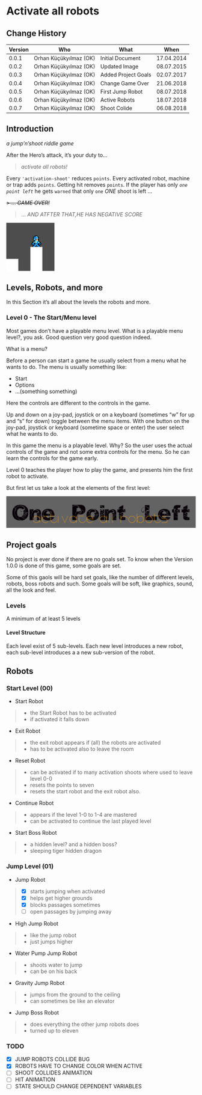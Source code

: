 # Activate all robots

## Change History

| Version | Who                    | What                | When       |
| ------- | ---------------------- | ------------------- | ---------- |
| 0.0.1   | Orhan Küçükyılmaz (OK) | Initial Document    | 17.04.2014 |
| 0.0.2   | Orhan Küçükyılmaz (OK) | Updated Image       | 08.07.2015 |
| 0.0.3   | Orhan Küçükyılmaz (OK) | Added Project Goals | 02.07.2017 |
| 0.0.4   | Orhan Küçükyılmaz (OK) | Change Game Over    | 21.06.2018 |
| 0.0.5   | Orhan Küçükyılmaz (OK) | First Jump Robot    | 08.07.2018 |
| 0.0.6   | Orhan Küçükyılmaz (OK) | Active Robots       | 18.07.2018 |
| 0.0.7   | Orhan Küçükyılmaz (OK) | Shoot Colide        | 06.08.2018 |

## Introduction

*a jump’n’shoot riddle game*

After the Hero’s attack, it’s your duty to…

> *activate all robots\!*

Every `'activation-shoot'` reduces `points`. Every activated robot,
machine or trap adds `points`. Getting hit removes `points`. If the
player has only *`one point left`* he gets `warned` that only `one`
*ONE* shoot is left …

~~\> … *GAME OVER\!*~~

> … *AND ATFTER THAT,HE HAS NEGATIVE SCORE*

![His name is mini](./src/assets/img/mini.png "His name is mini")

## Levels, Robots, and more

In this Section it’s all about the levels the robots and more.

### Level 0 - The Start/Menu level

Most games don’t have a playable menu level. What is a playable menu
level?, you ask. Good question very good question indeed.

What is a menu?

Before a person can start a game he usually select from a menu what he
wants to do. The menu is usually something like:

  - Start
  - Options
  - …(something something)

Here the controls are different to the controls in the game.

Up and down on a joy-pad, joystick or on a keyboard (sometimes “w” for
up and “s” for down) toggle between the menu items. With one button on
the joy-pad, joystick or keyboard (sometime space or enter) the user
select what he wants to do.

In this game the menu is a playable level. Why? So the user uses the
actual controls of the game and not some extra controls for the menu. So
he can learn the controls for the game early.

Level 0 teaches the player how to play the game, and presents him the
first robot to activate.

But first let us take a look at the elements of the first level:

![The Title](./src/assets/img/title.png "The Title")

## Project goals

No project is ever done if there are no goals set. To know when the
Version 1.0.0 is done of this game, some goals are set.

Some of this gaols will be hard set goals, like the number of different
levels, robots, boss robots and such. Some goals will be soft, like
graphics, sound, all the look and feel.

### Levels

A minimum of at least 5 levels

#### Level Structure

Each level exist of 5 sub-levels. Each new level introduces a new robot,
each sub-level introduces a a new sub-version of the robot.

## Robots

### Start Level (00)

  - Start Robot

>   - the Start Robot has to be activated
>   - if activated it falls down

  - Exit Robot

>   - the exit robot appears if (all) the robots are activated
>   - has to be activated also to leave the room

  - Reset Robot

>   - can be activated if to many activation shoots where used to leave
>     level 0-0
>   - resets the points to seven
>   - resets the start robot and the exit robot also.

  - Continue Robot

>   - appears if the level 1-0 to 1-4 are mastered
>   - can be activated to continue the last played level

  - Start Boss Robot

>   - a hidden level? and a hidden boss?
>   - sleeping tiger hidden dragon

### Jump Level (01)

  - Jump Robot

>   - [x] starts jumping when activated
>   - [x] helps get higher grounds
>   - [x] blocks passages sometimes
>   - [ ] open passages by jumping away

  - High Jump Robot

>   - like the jump robot
>   - just jumps higher

  - Water Pump Jump Robot

>   - shoots water to jump
>   - can be on his back

  - Gravity Jump Robot

>   - jumps from the ground to the ceiling
>   - can sometimes be like an elevator

  - Jump Boss Robot

>   - does everything the other jump robots does
>   - turned up to eleven

### TODO

  - [x] JUMP ROBOTS COLLIDE BUG
  - [x] ROBOTS HAVE TO CHANGE COLOR WHEN ACTIVE
  - [ ] SHOOT COLLIDES ANIMATION
  - [ ] HIT ANIMATION
  - [ ] STATE SHOULD CHANGE DEPENDENT VARIABLES
